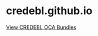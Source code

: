 # credebl.github.io

[View CREDEBL OCA Bundles](https://credebl.github.io/credebl-aries-oca-bundles/)
